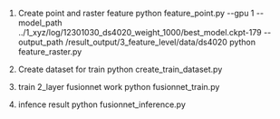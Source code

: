 1. Create point and raster feature
    python feature_point.py --gpu 1 --model_path ../1_xyz/log/12301030_ds4020_weight_1000/best_model.ckpt-179 --output_path /result_output/3_feature_level/data/ds4020
	python feature_raster.py
	
2. Create dataset for train
    python create_train_dataset.py

3. train 2_layer fusionnet work
    python fusionnet_train.py
	
4. infence result
    python fusionnet_inference.py
	
